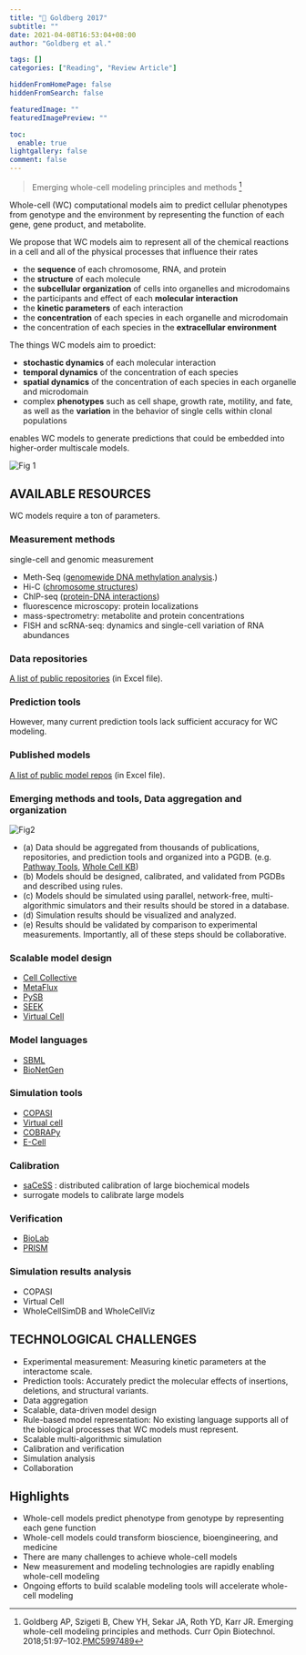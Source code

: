 ```yaml
---
title: "📒 Goldberg 2017"
subtitle: ""
date: 2021-04-08T16:53:04+08:00
author: "Goldberg et al."

tags: []
categories: ["Reading", "Review Article"]

hiddenFromHomePage: false
hiddenFromSearch: false

featuredImage: ""
featuredImagePreview: ""

toc:
  enable: true
lightgallery: false
comment: false
---
```


> Emerging whole-cell modeling principles and methods [^1]

[^1]: Goldberg AP, Szigeti B, Chew YH, Sekar JA, Roth YD, Karr JR. Emerging whole-cell modeling principles and methods. Curr Opin Biotechnol. 2018;51:97–102.[PMC5997489](https://www.ncbi.nlm.nih.gov/pmc/articles/PMC5997489/)

Whole-cell (WC) computational models aim to predict cellular phenotypes from genotype and the environment by representing the function of each gene, gene product, and metabolite.

<!--more-->

We propose that WC models aim to represent all of the chemical reactions in a cell and all of the physical processes that influence their rates
- the **sequence** of each chromosome, RNA, and protein
- the **structure** of each molecule
- the **subcellular organization** of cells into organelles and microdomains
- the participants and effect of each **molecular interaction**
- the **kinetic parameters** of each interaction
- the **concentration** of each species in each organelle and microdomain
- the concentration of each species in the **extracellular environment**

The things WC models aim to proedict:
- **stochastic dynamics** of each molecular interaction
- **temporal dynamics** of the concentration of each species
- **spatial dynamics** of the concentration of each species in each organelle and microdomain
- complex **phenotypes** such as cell shape, growth rate, motility, and fate, as well as the **variation** in the behavior of single cells within clonal populations

enables WC models to generate predictions that could be embedded into higher-order multiscale models.

![Fig 1](https://user-images.githubusercontent.com/40054455/113998198-69553500-988b-11eb-8512-b84feb08c3db.png)

## AVAILABLE RESOURCES

WC models require a ton of parameters.

### Measurement methods

single-cell and genomic measurement
- Meth-Seq ([genomewide DNA methylation analysis](https://pubmed.ncbi.nlm.nih.gov/20125086/).)
- Hi-C ([chromosome structures](https://pubmed.ncbi.nlm.nih.gov/23657480/))
- ChIP-seq ([protein-DNA interactions](https://pubmed.ncbi.nlm.nih.gov/19736561/))
- fluorescence microscopy: protein localizations
- mass-spectrometry: metabolite and protein concentrations
- FISH and scRNA-seq: dynamics and single-cell variation of RNA abundances

### Data repositories

[A list of public repositories](https://www.ncbi.nlm.nih.gov/pmc/articles/PMC5997489/bin/NIHMS928198-supplement.xlsx) (in Excel file).

### Prediction tools

However, many current prediction tools lack sufficient accuracy for WC modeling.

### Published models

[A list of public model repos](https://www.ncbi.nlm.nih.gov/pmc/articles/PMC5997489/bin/NIHMS928198-supplement.xlsx) (in Excel file).

### Emerging methods and tools, Data aggregation and organization

![Fig2](https://user-images.githubusercontent.com/40054455/113999412-9bb36200-988c-11eb-81be-ac4fbc4a6f23.png)

- (a) Data should be aggregated from thousands of publications, repositories, and prediction tools and organized into a PGDB. (e.g.  [Pathway Tools](https://pubmed.ncbi.nlm.nih.gov/26454094/), [Whole Cell KB](https://pubmed.ncbi.nlm.nih.gov/23175606/))
- (b) Models should be designed, calibrated, and validated from PGDBs and described using rules.
- (c) Models should be simulated using parallel, network-free, multi-algorithmic simulators and their results should be stored in a database.
- (d) Simulation results should be visualized and analyzed.
- (e) Results should be validated by comparison to experimental measurements. Importantly, all of these steps should be collaborative.

### Scalable model design

- [Cell Collective](https://pubmed.ncbi.nlm.nih.gov/23549147/)
- [MetaFlux](https://pubmed.ncbi.nlm.nih.gov/22262672/)
- [PySB](https://pubmed.ncbi.nlm.nih.gov/23423320/)
- [SEEK](https://www.ncbi.nlm.nih.gov/pubmed/26160520/)
- [Virtual Cell](https://www.ncbi.nlm.nih.gov/pubmed/22139996/)

### Model languages

- [SBML](https://www.ncbi.nlm.nih.gov/pubmed/12611808/)
- [BioNetGen](https://www.ncbi.nlm.nih.gov/pubmed/27402907/)

### Simulation tools

- [COPASI](https://www.ncbi.nlm.nih.gov/pubmed/19399433/)
- [Virtual cell](https://www.ncbi.nlm.nih.gov/pubmed/22139996/)
- [COBRAPy](https://www.ncbi.nlm.nih.gov/pubmed/23927696/)
- [E-Cell](https://scholar.google.com/scholar_lookup?journal=Rev+Cell+Biol+Mol+Med&title=E-Cell:+Computer+simulation+of+the+cell&author=PK+Dhar&author=K+Takahashi&author=Y+Nakayama&author=M+Tomita&publication_year=2012&)


### Calibration
- [saCeSS](https://www.ncbi.nlm.nih.gov/pubmed/28109249/) : distributed calibration of large biochemical models
- surrogate models to calibrate large models

### Verification
- [BioLab](https://scholar.google.com/scholar_lookup?journal=Int+Conf+Comput+Meth+Syst+Biol&title=Statistical+model+checking+in+BioLab:+Applications+to+the+automated+analysis+of+T-cell+receptor+signaling+pathway&author=EM+Clarke&author=JR+Faeder&author=CJ+Langmead&author=LA+Harris&author=SK+Jha&publication_year=2008&pages=231-250&)
- [PRISM](https://scholar.google.com/scholar_lookup?journal=Computer+Aided+Verification&title=PRISM+4.0:+Verification+of+probabilistic+real-time+systems&author=M+Kwiatkowska&author=G+Norman&author=D+Parker&publication_year=2011&pages=585-591&)

### Simulation results analysis

- COPASI
- Virtual Cell
- WholeCellSimDB and WholeCellViz

## TECHNOLOGICAL CHALLENGES

- Experimental measurement: Measuring kinetic parameters at the interactome scale.
- Prediction tools: Accurately predict the molecular effects of insertions, deletions, and structural variants.
- Data aggregation
- Scalable, data-driven model design
- Rule-based model representation: No existing language supports all of the biological processes that WC models must represent.
- Scalable multi-algorithmic simulation
- Calibration and verification
- Simulation analysis
- Collaboration

## Highlights

- Whole-cell models predict phenotype from genotype by representing each gene function
- Whole-cell models could transform bioscience, bioengineering, and medicine
- There are many challenges to achieve whole-cell models
- New measurement and modeling technologies are rapidly enabling whole-cell modeling
- Ongoing efforts to build scalable modeling tools will accelerate whole-cell modeling
